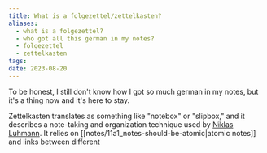 ```yaml
---
title: What is a folgezettel/zettelkasten?
aliases:
  - what is a folgezettel?
  - who got all this german in my notes?
  - folgezettel
  - zettelkasten
tags: 
date: 2023-08-20
---
```


To be honest, I still don't know how I got so much german in my notes, but it's a thing now and it's here to stay.

Zettelkasten translates as something like "notebox" or "slipbox," and it describes a note-taking and organization technique used by [Niklas Luhmann](https://en.wikipedia.org/wiki/Niklas_Luhmann). It relies on [[notes/11a1_notes-should-be-atomic|atomic notes]] and links between different 